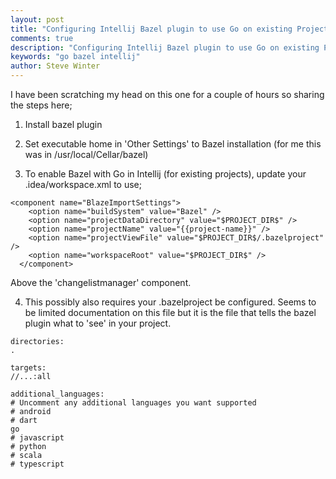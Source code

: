```yaml
---
layout: post
title: "Configuring Intellij Bazel plugin to use Go on existing Projects"
comments: true
description: "Configuring Intellij Bazel plugin to use Go on existing Projects"
keywords: "go bazel intellij"
author: Steve Winter
---
```

I have been scratching my head on this one for a couple of hours so sharing the steps here;

1. Install bazel plugin

2. Set executable home in 'Other Settings' to Bazel installation (for me this was in /usr/local/Cellar/bazel)

3. To enable Bazel with Go in Intellij (for existing projects), update your .idea/workspace.xml to use;

```
<component name="BlazeImportSettings">
    <option name="buildSystem" value="Bazel" />
    <option name="projectDataDirectory" value="$PROJECT_DIR$" />
    <option name="projectName" value="{{project-name}}" />
    <option name="projectViewFile" value="$PROJECT_DIR$/.bazelproject" />
    <option name="workspaceRoot" value="$PROJECT_DIR$" />
  </component>
```
  
  Above the 'changelistmanager' component.
  
  4. This possibly also requires your .bazelproject be configured. Seems to be limited documentation on this file but it is the file that tells the bazel plugin what to 'see' in your project.
  
  ```
  directories:
  .

targets:
  //...:all

additional_languages:
  # Uncomment any additional languages you want supported
  # android
  # dart
  go
  # javascript
  # python
  # scala
  # typescript
```
